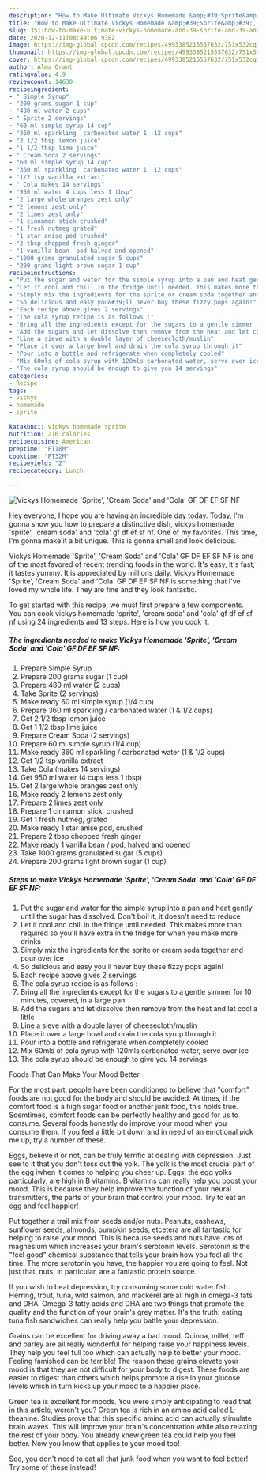 ```yaml
---
description: "How to Make Ultimate Vickys Homemade &amp;#39;Sprite&amp;#39;, &amp;#39;Cream Soda&amp;#39; and &amp;#39;Cola&amp;#39; GF DF EF SF NF"
title: "How to Make Ultimate Vickys Homemade &amp;#39;Sprite&amp;#39;, &amp;#39;Cream Soda&amp;#39; and &amp;#39;Cola&amp;#39; GF DF EF SF NF"
slug: 351-how-to-make-ultimate-vickys-homemade-and-39-sprite-and-39-and-39-cream-soda-and-39-and-and-39-cola-and-39-gf-df-ef-sf-nf
date: 2020-12-11T08:49:06.938Z
image: https://img-global.cpcdn.com/recipes/4993385215557632/751x532cq70/vickys-homemade-sprite-cream-soda-and-cola-gf-df-ef-sf-nf-recipe-main-photo.jpg
thumbnail: https://img-global.cpcdn.com/recipes/4993385215557632/751x532cq70/vickys-homemade-sprite-cream-soda-and-cola-gf-df-ef-sf-nf-recipe-main-photo.jpg
cover: https://img-global.cpcdn.com/recipes/4993385215557632/751x532cq70/vickys-homemade-sprite-cream-soda-and-cola-gf-df-ef-sf-nf-recipe-main-photo.jpg
author: Alma Grant
ratingvalue: 4.9
reviewcount: 14630
recipeingredient:
- " Simple Syrup"
- "200 grams sugar 1 cup"
- "480 ml water 2 cups"
- " Sprite 2 servings"
- "60 ml simple syrup 14 cup"
- "360 ml sparkling  carbonated water 1  12 cups"
- "2 1/2 tbsp lemon juice"
- "1 1/2 tbsp lime juice"
- " Cream Soda 2 servings"
- "60 ml simple syrup 14 cup"
- "360 ml sparkling  carbonated water 1  12 cups"
- "1/2 tsp vanilla extract"
- " Cola makes 14 servings"
- "950 ml water 4 cups less 1 tbsp"
- "2 large whole oranges zest only"
- "2 lemons zest only"
- "2 limes zest only"
- "1 cinnamon stick crushed"
- "1 fresh nutmeg grated"
- "1 star anise pod crushed"
- "2 tbsp chopped fresh ginger"
- "1 vanilla bean  pod halved and opened"
- "1000 grams granulated sugar 5 cups"
- "200 grams light brown sugar 1 cup"
recipeinstructions:
- "Put the sugar and water for the simple syrup into a pan and heat gently until the sugar has dissolved. Don&#39;t boil it, it doesn&#39;t need to reduce"
- "Let it cool and chill in the fridge until needed. This makes more than required so you&#39;ll have extra in the fridge for when you make more drinks"
- "Simply mix the ingredients for the sprite or cream soda together and pour over ice"
- "So delicious and easy you&#39;ll never buy these fizzy pops again!"
- "Each recipe above gives 2 servings"
- "The cola syrup recipe is as follows :"
- "Bring all the ingredients except for the sugars to a gentle simmer for 10 minutes, covered, in a large pan"
- "Add the sugars and let dissolve then remove from the heat and let cool a little"
- "Line a sieve with a double layer of cheesecloth/muslin"
- "Place it over a large bowl and drain the cola syrup through it"
- "Pour into a bottle and refrigerate when completely cooled"
- "Mix 60mls of cola syrup with 120mls carbonated water, serve over ice"
- "The cola syrup should be enough to give you 14 servings"
categories:
- Recipe
tags:
- vickys
- homemade
- sprite

katakunci: vickys homemade sprite 
nutrition: 216 calories
recipecuisine: American
preptime: "PT18M"
cooktime: "PT32M"
recipeyield: "2"
recipecategory: Lunch

---
```



![Vickys Homemade &#39;Sprite&#39;, &#39;Cream Soda&#39; and &#39;Cola&#39; GF DF EF SF NF](https://img-global.cpcdn.com/recipes/4993385215557632/751x532cq70/vickys-homemade-sprite-cream-soda-and-cola-gf-df-ef-sf-nf-recipe-main-photo.jpg)

Hey everyone, I hope you are having an incredible day today. Today, I'm gonna show you how to prepare a distinctive dish, vickys homemade &#39;sprite&#39;, &#39;cream soda&#39; and &#39;cola&#39; gf df ef sf nf. One of my favorites. This time, I'm gonna make it a bit unique. This is gonna smell and look delicious.



Vickys Homemade &#39;Sprite&#39;, &#39;Cream Soda&#39; and &#39;Cola&#39; GF DF EF SF NF is one of the most favored of recent trending foods in the world. It's easy, it's fast, it tastes yummy. It is appreciated by millions daily. Vickys Homemade &#39;Sprite&#39;, &#39;Cream Soda&#39; and &#39;Cola&#39; GF DF EF SF NF is something that I've loved my whole life. They are fine and they look fantastic.


To get started with this recipe, we must first prepare a few components. You can cook vickys homemade &#39;sprite&#39;, &#39;cream soda&#39; and &#39;cola&#39; gf df ef sf nf using 24 ingredients and 13 steps. Here is how you cook it.

<!--inarticleads1-->

##### The ingredients needed to make Vickys Homemade &#39;Sprite&#39;, &#39;Cream Soda&#39; and &#39;Cola&#39; GF DF EF SF NF:

1. Prepare  Simple Syrup
1. Prepare 200 grams sugar (1 cup)
1. Prepare 480 ml water (2 cups)
1. Take  Sprite (2 servings)
1. Make ready 60 ml simple syrup (1/4 cup)
1. Prepare 360 ml sparkling / carbonated water (1 &amp; 1/2 cups)
1. Get 2 1/2 tbsp lemon juice
1. Get 1 1/2 tbsp lime juice
1. Prepare  Cream Soda (2 servings)
1. Prepare 60 ml simple syrup (1/4 cup)
1. Make ready 360 ml sparkling / carbonated water (1 &amp; 1/2 cups)
1. Get 1/2 tsp vanilla extract
1. Take  Cola (makes 14 servings)
1. Get 950 ml water (4 cups less 1 tbsp)
1. Get 2 large whole oranges zest only
1. Make ready 2 lemons zest only
1. Prepare 2 limes zest only
1. Prepare 1 cinnamon stick, crushed
1. Get 1 fresh nutmeg, grated
1. Make ready 1 star anise pod, crushed
1. Prepare 2 tbsp chopped fresh ginger
1. Make ready 1 vanilla bean / pod, halved and opened
1. Take 1000 grams granulated sugar (5 cups)
1. Prepare 200 grams light brown sugar (1 cup)




<!--inarticleads2-->

##### Steps to make Vickys Homemade &#39;Sprite&#39;, &#39;Cream Soda&#39; and &#39;Cola&#39; GF DF EF SF NF:

1. Put the sugar and water for the simple syrup into a pan and heat gently until the sugar has dissolved. Don&#39;t boil it, it doesn&#39;t need to reduce
1. Let it cool and chill in the fridge until needed. This makes more than required so you&#39;ll have extra in the fridge for when you make more drinks
1. Simply mix the ingredients for the sprite or cream soda together and pour over ice
1. So delicious and easy you&#39;ll never buy these fizzy pops again!
1. Each recipe above gives 2 servings
1. The cola syrup recipe is as follows :
1. Bring all the ingredients except for the sugars to a gentle simmer for 10 minutes, covered, in a large pan
1. Add the sugars and let dissolve then remove from the heat and let cool a little
1. Line a sieve with a double layer of cheesecloth/muslin
1. Place it over a large bowl and drain the cola syrup through it
1. Pour into a bottle and refrigerate when completely cooled
1. Mix 60mls of cola syrup with 120mls carbonated water, serve over ice
1. The cola syrup should be enough to give you 14 servings




Foods That Can Make Your Mood Better


For the most part, people have been conditioned to believe that "comfort" foods are not good for the body and should be avoided. At times, if the comfort food is a high sugar food or another junk food, this holds true. Soemtimes, comfort foods can be perfectly healthy and good for us to consume. Several foods honestly do improve your mood when you consume them. If you feel a little bit down and in need of an emotional pick me up, try a number of these.

Eggs, believe it or not, can be truly terrific at dealing with depression. Just see to it that you don't toss out the yolk. The yolk is the most crucial part of the egg iwhen it comes to helping you cheer up. Eggs, the egg yolks particularly, are high in B vitamins. B vitamins can really help you boost your mood. This is because they help improve the function of your neural transmitters, the parts of your brain that control your mood. Try to eat an egg and feel happier!

Put together a trail mix from seeds and/or nuts. Peanuts, cashews, sunflower seeds, almonds, pumpkin seeds, etcetera are all fantastic for helping to raise your mood. This is because seeds and nuts have lots of magnesium which increases your brain's serotonin levels. Serotonin is the "feel good" chemical substance that tells your brain how you feel all the time. The more serotonin you have, the happier you are going to feel. Not just that, nuts, in particular, are a fantastic protein source.

If you wish to beat depression, try consuming some cold water fish. Herring, trout, tuna, wild salmon, and mackerel are all high in omega-3 fats and DHA. Omega-3 fatty acids and DHA are two things that promote the quality and the function of your brain's grey matter. It's the truth: eating tuna fish sandwiches can really help you battle your depression. 

Grains can be excellent for driving away a bad mood. Quinoa, millet, teff and barley are all really wonderful for helping raise your happiness levels. They help you feel full too which can actually help to better your mood. Feeling famished can be terrible! The reason these grains elevate your mood is that they are not difficult for your body to digest. These foods are easier to digest than others which helps promote a rise in your glucose levels which in turn kicks up your mood to a happier place.

Green tea is excellent for moods. You were simply anticipating to read that in this article, weren't you? Green tea is rich in an amino acid called L-theanine. Studies prove that this specific amino acid can actually stimulate brain waves. This will improve your brain's concentration while also relaxing the rest of your body. You already knew green tea could help you feel better. Now you know that applies to your mood too!

See, you don't need to eat all that junk food when you want to feel better! Try some of these instead!

